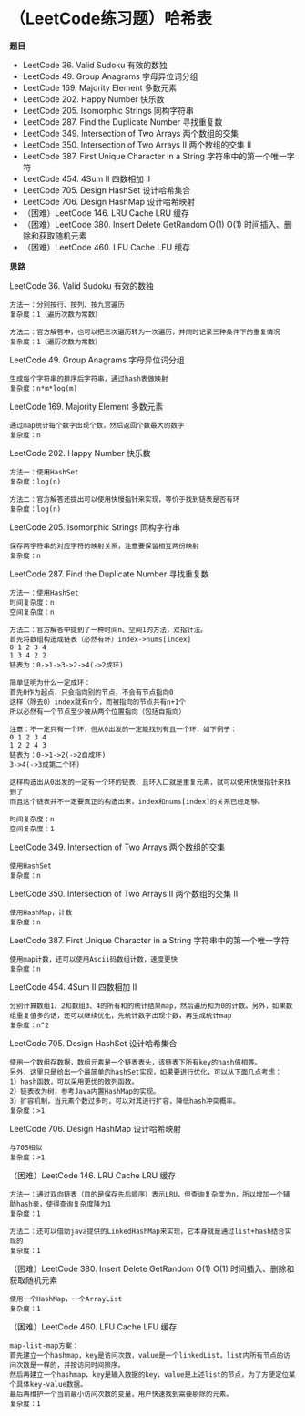 # （LeetCode练习题）哈希表


**题目**
- LeetCode 36. Valid Sudoku 有效的数独
- LeetCode 49. Group Anagrams 字母异位词分组
- LeetCode 169. Majority Element 多数元素
- LeetCode 202. Happy Number 快乐数
- LeetCode 205. Isomorphic Strings 同构字符串
- LeetCode 287. Find the Duplicate Number 寻找重复数
- LeetCode 349. Intersection of Two Arrays 两个数组的交集
- LeetCode 350. Intersection of Two Arrays II 两个数组的交集 II
- LeetCode 387. First Unique Character in a String 字符串中的第一个唯一字符
- LeetCode 454. 4Sum II 四数相加 II
- LeetCode 705. Design HashSet 设计哈希集合
- LeetCode 706. Design HashMap 设计哈希映射
- （困难）LeetCode 146. LRU Cache LRU 缓存
- （困难）LeetCode 380. Insert Delete GetRandom O(1) O(1) 时间插入、删除和获取随机元素
- （困难）LeetCode 460. LFU Cache LFU 缓存

**思路**

LeetCode 36. Valid Sudoku 有效的数独

```
方法一：分别按行、按列、按九宫遍历
复杂度：1（遍历次数为常数）

方法二：官方解答中，也可以把三次遍历转为一次遍历，并同时记录三种条件下的重复情况
复杂度：1（遍历次数为常数）
```

LeetCode 49. Group Anagrams 字母异位词分组

```
生成每个字符串的排序后字符串，通过hash表做映射
复杂度：n*m*log(m)
```

LeetCode 169. Majority Element 多数元素

```
通过map统计每个数字出现个数，然后返回个数最大的数字
复杂度：n
```

LeetCode 202. Happy Number 快乐数

```
方法一：使用HashSet
复杂度：log(n)

方法二：官方解答还提出可以使用快慢指针来实现，等价于找到链表是否有环
复杂度：log(n)
```

LeetCode 205. Isomorphic Strings 同构字符串

```
保存两字符串的对应字符的映射关系，注意要保留相互两份映射
复杂度：n
```

LeetCode 287. Find the Duplicate Number 寻找重复数

```
方法一：使用HashSet
时间复杂度：n
空间复杂度：n

方法二：官方解答中提到了一种时间n、空间1的方法，双指针法。
首先将数组构造成链表（必然有环）index->nums[index]
0 1 2 3 4
1 3 4 2 2
链表为：0->1->3->2->4(->2成环)

简单证明为什么一定成环：
首先0作为起点，只会指向别的节点，不会有节点指向0
这样（除去0）index就有n个，而被指向的节点共有n+1个
所以必然有一个节点至少被从两个位置指向（包括自指向）

注意：不一定只有一个环，但从0出发的一定能找到有且一个环，如下例子：
0 1 2 3 4
1 2 2 4 3
链表为：0->1->2(->2自成环)
3->4(->3成第二个环)

这样构造出从0出发的一定有一个环的链表，且环入口就是重复元素，就可以使用快慢指针来找到了
而且这个链表并不一定要真正的构造出来，index和nums[index]的关系已经足够。

时间复杂度：n
空间复杂度：1
```

LeetCode 349. Intersection of Two Arrays 两个数组的交集

```
使用HashSet
复杂度：n
```

LeetCode 350. Intersection of Two Arrays II 两个数组的交集 II

```
使用HashMap，计数
复杂度：n
```

LeetCode 387. First Unique Character in a String 字符串中的第一个唯一字符

```
使用map计数，还可以使用Ascii码数组计数，速度更快
复杂度：n
```

LeetCode 454. 4Sum II 四数相加 II

```
分别计算数组1、2和数组3、4的所有和的统计结果map，然后遍历和为0的计数。另外，如果数组重复值多的话，还可以继续优化，先统计数字出现个数，再生成统计map
复杂度：n^2
```

LeetCode 705. Design HashSet 设计哈希集合

```
使用一个数组存数据，数组元素是一个链表表头，该链表下所有key的hash值相等。
另外，这里只是给出一个最简单的hashSet实现，如果要进行优化，可以从下面几点考虑：
1）hash函数，可以采用更优的散列函数。
2）链表改为树，参考Java内置HashMap的实现。
3）扩容机制，当元素个数过多时，可以对其进行扩容，降低hash冲突概率。
复杂度：>1
```

LeetCode 706. Design HashMap 设计哈希映射

```
与705相似
复杂度：>1
```

（困难）LeetCode 146. LRU Cache LRU 缓存

```
方法一：通过双向链表（目的是保存先后顺序）表示LRU，但查询复杂度为n，所以增加一个辅助hash表，使得查询复杂度降为1
复杂度：1

方法二：还可以借助java提供的LinkedHashMap来实现，它本身就是通过list+hash结合实现的
复杂度：1
```

（困难）LeetCode 380. Insert Delete GetRandom O(1) O(1) 时间插入、删除和获取随机元素

```
使用一个HashMap，一个ArrayList
复杂度：1
```

（困难）LeetCode 460. LFU Cache LFU 缓存

```
map-list-map方案：
首先建立一个hashmap，key是访问次数，value是一个linkedList，list内所有节点的访问次数是一样的，并按访问时间排序。
然后再建立一个hashmap，key是输入数据的key，value是上述list的节点，为了方便定位某个具体key-value数据。
最后再维护一个当前最小访问次数的变量，用户快速找到需要剔除的元素。
复杂度：1
```
